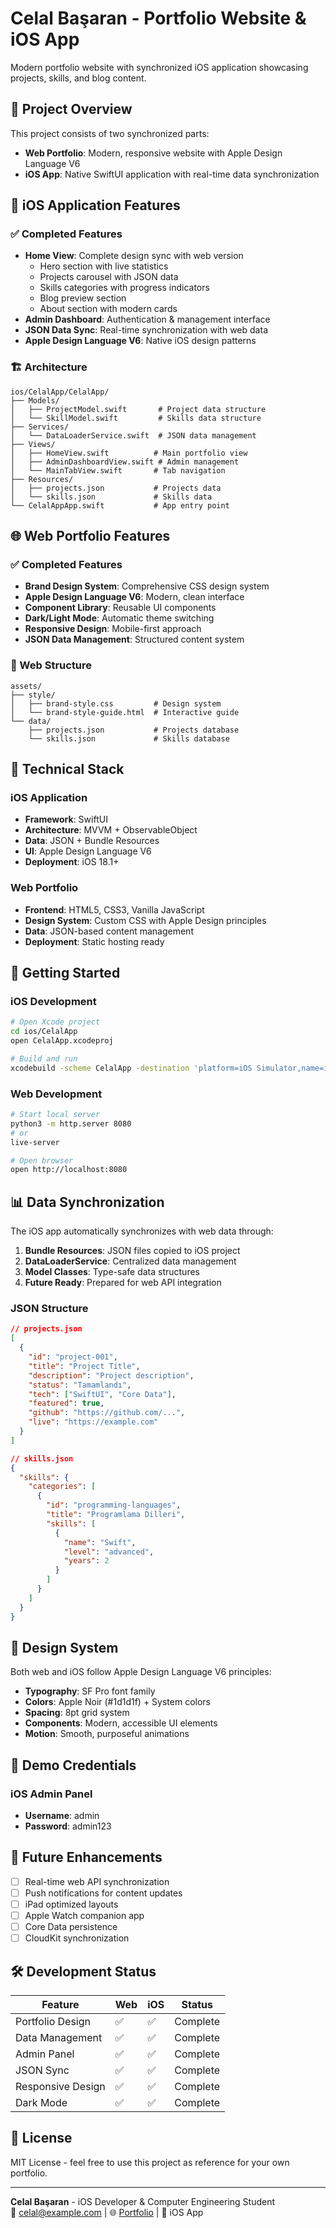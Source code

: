 # Celal Başaran - Portfolio Website & iOS App

Modern portfolio website with synchronized iOS application showcasing projects, skills, and blog content.

## 🚀 Project Overview

This project consists of two synchronized parts:
- **Web Portfolio**: Modern, responsive website with Apple Design Language V6
- **iOS App**: Native SwiftUI application with real-time data synchronization

## 📱 iOS Application Features

### ✅ Completed Features
- **Home View**: Complete design sync with web version
  - Hero section with live statistics
  - Projects carousel with JSON data
  - Skills categories with progress indicators
  - Blog preview section
  - About section with modern cards
- **Admin Dashboard**: Authentication & management interface
- **JSON Data Sync**: Real-time synchronization with web data
- **Apple Design Language V6**: Native iOS design patterns

### 🏗️ Architecture
```
ios/CelalApp/CelalApp/
├── Models/
│   ├── ProjectModel.swift       # Project data structure
│   └── SkillModel.swift         # Skills data structure
├── Services/
│   └── DataLoaderService.swift  # JSON data management
├── Views/
│   ├── HomeView.swift          # Main portfolio view
│   ├── AdminDashboardView.swift # Admin management
│   └── MainTabView.swift       # Tab navigation
├── Resources/
│   ├── projects.json           # Projects data
│   └── skills.json             # Skills data
└── CelalAppApp.swift           # App entry point
```

## 🌐 Web Portfolio Features

### ✅ Completed Features
- **Brand Design System**: Comprehensive CSS design system
- **Apple Design Language V6**: Modern, clean interface
- **Component Library**: Reusable UI components
- **Dark/Light Mode**: Automatic theme switching
- **Responsive Design**: Mobile-first approach
- **JSON Data Management**: Structured content system

### 📁 Web Structure
```
assets/
├── style/
│   ├── brand-style.css         # Design system
│   └── brand-style-guide.html  # Interactive guide
└── data/
    ├── projects.json           # Projects database
    └── skills.json             # Skills database
```

## 🔧 Technical Stack

### iOS Application
- **Framework**: SwiftUI
- **Architecture**: MVVM + ObservableObject
- **Data**: JSON + Bundle Resources
- **UI**: Apple Design Language V6
- **Deployment**: iOS 18.1+

### Web Portfolio
- **Frontend**: HTML5, CSS3, Vanilla JavaScript
- **Design System**: Custom CSS with Apple Design principles
- **Data**: JSON-based content management
- **Deployment**: Static hosting ready

## 🚀 Getting Started

### iOS Development
```bash
# Open Xcode project
cd ios/CelalApp
open CelalApp.xcodeproj

# Build and run
xcodebuild -scheme CelalApp -destination 'platform=iOS Simulator,name=iPhone 16'
```

### Web Development
```bash
# Start local server
python3 -m http.server 8080
# or
live-server

# Open browser
open http://localhost:8080
```

## 📊 Data Synchronization

The iOS app automatically synchronizes with web data through:

1. **Bundle Resources**: JSON files copied to iOS project
2. **DataLoaderService**: Centralized data management
3. **Model Classes**: Type-safe data structures
4. **Future Ready**: Prepared for web API integration

### JSON Structure
```json
// projects.json
[
  {
    "id": "project-001",
    "title": "Project Title",
    "description": "Project description",
    "status": "Tamamlandı",
    "tech": ["SwiftUI", "Core Data"],
    "featured": true,
    "github": "https://github.com/...",
    "live": "https://example.com"
  }
]

// skills.json
{
  "skills": {
    "categories": [
      {
        "id": "programming-languages",
        "title": "Programlama Dilleri",
        "skills": [
          {
            "name": "Swift",
            "level": "advanced",
            "years": 2
          }
        ]
      }
    ]
  }
}
```

## 🎨 Design System

Both web and iOS follow Apple Design Language V6 principles:

- **Typography**: SF Pro font family
- **Colors**: Apple Noir (#1d1d1f) + System colors
- **Spacing**: 8pt grid system
- **Components**: Modern, accessible UI elements
- **Motion**: Smooth, purposeful animations

## 📱 Demo Credentials

### iOS Admin Panel
- **Username**: admin
- **Password**: admin123

## 🔮 Future Enhancements

- [ ] Real-time web API synchronization
- [ ] Push notifications for content updates
- [ ] iPad optimized layouts
- [ ] Apple Watch companion app
- [ ] Core Data persistence
- [ ] CloudKit synchronization

## 🛠️ Development Status

| Feature | Web | iOS | Status |
|---------|-----|-----|--------|
| Portfolio Design | ✅ | ✅ | Complete |
| Data Management | ✅ | ✅ | Complete |
| Admin Panel | ✅ | ✅ | Complete |
| JSON Sync | ✅ | ✅ | Complete |
| Responsive Design | ✅ | ✅ | Complete |
| Dark Mode | ✅ | ✅ | Complete |

## 📄 License

MIT License - feel free to use this project as reference for your own portfolio.

---

**Celal Başaran** - iOS Developer & Computer Engineering Student  
📧 celal@example.com | 🌐 [Portfolio](https://celalbasaran.dev) | 📱 iOS App
